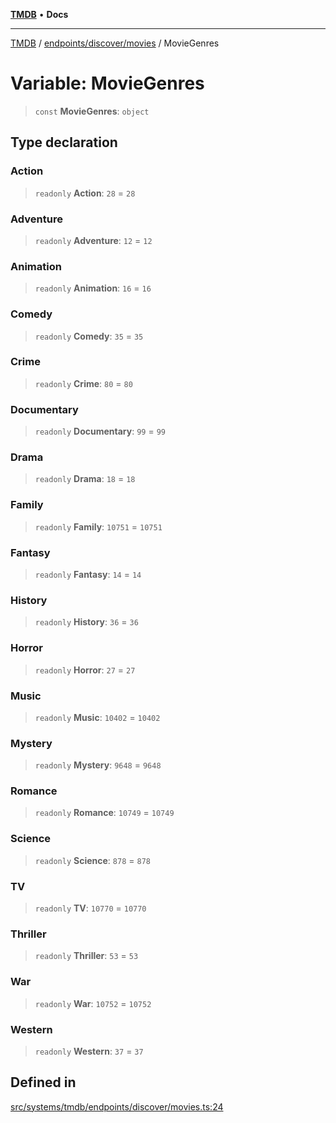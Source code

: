 [**TMDB**](../../../../README.md) • **Docs**

***

[TMDB](../../../../README.md) / [endpoints/discover/movies](../README.md) / MovieGenres

# Variable: MovieGenres

> `const` **MovieGenres**: `object`

## Type declaration

### Action

> `readonly` **Action**: `28` = `28`

### Adventure

> `readonly` **Adventure**: `12` = `12`

### Animation

> `readonly` **Animation**: `16` = `16`

### Comedy

> `readonly` **Comedy**: `35` = `35`

### Crime

> `readonly` **Crime**: `80` = `80`

### Documentary

> `readonly` **Documentary**: `99` = `99`

### Drama

> `readonly` **Drama**: `18` = `18`

### Family

> `readonly` **Family**: `10751` = `10751`

### Fantasy

> `readonly` **Fantasy**: `14` = `14`

### History

> `readonly` **History**: `36` = `36`

### Horror

> `readonly` **Horror**: `27` = `27`

### Music

> `readonly` **Music**: `10402` = `10402`

### Mystery

> `readonly` **Mystery**: `9648` = `9648`

### Romance

> `readonly` **Romance**: `10749` = `10749`

### Science

> `readonly` **Science**: `878` = `878`

### TV

> `readonly` **TV**: `10770` = `10770`

### Thriller

> `readonly` **Thriller**: `53` = `53`

### War

> `readonly` **War**: `10752` = `10752`

### Western

> `readonly` **Western**: `37` = `37`

## Defined in

[src/systems/tmdb/endpoints/discover/movies.ts:24](https://github.com/Norviah/media-hub/blob/e3dc67aa1738d9ad44e6a4419ef7e26de86e1452/src/systems/tmdb/endpoints/discover/movies.ts#L24)
